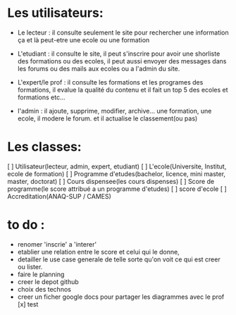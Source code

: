 # Les utilisateurs:
- Le lecteur : il consulte seulement le site pour rechercher une information ça et là peut-etre une ecole ou une formation
- L'etudiant : il consulte le site, il peut s'inscrire pour avoir une shorliste des formations ou des ecoles, il peut aussi envoyer des messages dans les forums ou des mails aux ecoles ou a l'admin du site.
- L'expert/le prof : il consulte les formations et les programes des formations, il evalue la qualité du contenu et il fait un top 5 des ecoles et formations etc...

- l'admin : il ajoute, supprime, modifier, archive... une formation, une ecole, il modere le forum. et il actualise le classement(ou pas) 

# Les classes:
[ ] Utilisateur(lecteur, admin, expert, etudiant)
[ ] L'ecole(Universite, Institut, ecole de formation)
 [ ] Programme d'etudes(bachelor, licence, mini master, master, doctorat)
 [ ] Cours dispensee(les cours dispenses)
 [ ] Score de programme(le score attribué a un programme d'etudes)
 [ ] score d'ecole 
 [ ] Accreditation(ANAQ-SUP / CAMES)

# to do :
- renomer 'inscrie' a 'interer'
- etablier une relation entre le score et celui qui le donne,
- detailler le use case generale de telle sorte qu'on voit ce qui est creer ou lister.
- faire le planning
- creer le depot github
- choix des technos 
- creer un ficher google docs pour partager les diagrammes avec le prof \
[x] test
